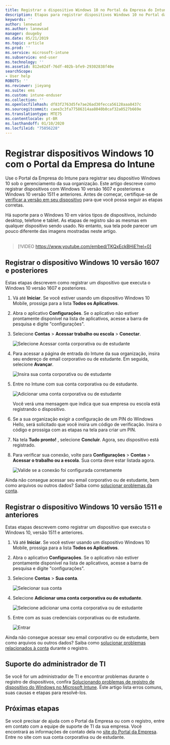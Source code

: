 ```yaml
---
title: Registrar o dispositivo Windows 10 no Portal da Empresa do Intune | Microsoft Docs
description: Etapas para registrar dispositivos Windows 10 no Portal da Empresa do Intune
keywords: ''
author: lenewsad
ms.author: lanewsad
manager: dougeby
ms.date: 05/21/2019
ms.topic: article
ms.prod: ''
ms.service: microsoft-intune
ms.subservice: end-user
ms.technology: ''
ms.assetid: 812e82df-76df-402b-bfe9-29302838f40e
searchScope:
- User help
ROBOTS: ''
ms.reviewer: jieyang
ms.suite: ems
ms.custom: intune-enduser
ms.collection: ''
ms.openlocfilehash: df83f2763d5fe7ae26ad30fecca56128aaa8437c
ms.sourcegitcommit: caee3c3fa77586314aa8040b0caf32a0527b669e
ms.translationtype: MTE75
ms.contentlocale: pt-BR
ms.lasthandoff: 01/10/2020
ms.locfileid: "75856228"
---
```

# <a name="enroll-windows-10-devices-with-intune-company-portal"></a>Registrar dispositivos Windows 10 com o Portal da Empresa do Intune

Use o Portal da Empresa do Intune para registrar seu dispositivo Windows 10 sob o gerenciamento da sua organização. Este artigo descreve como registrar dispositivos com Windows 10 versão 1607 e posteriores e Windows 10 versão 1511 e anteriores. Antes de começar, certifique-se de [verificar a versão em seu dispositivo](windows-enrollment-company-portal.md#find-windows-10-version-number) para que você possa seguir as etapas corretas.  

Há suporte para o Windows 10 em vários tipos de dispositivos, incluindo desktop, telefone e tablet. As etapas de registro são as mesmas em qualquer dispositivo sendo usado. No entanto, sua tela pode parecer um pouco diferente das imagens mostradas neste artigo.  
</br>
> [!VIDEO https://www.youtube.com/embed/TKQxEckBHiE?rel=0]

## <a name="enroll-windows-10-version-1607-and-later-device"></a>Registrar o dispositivo Windows 10 versão 1607 e posteriores 
Estas etapas descrevem como registrar um dispositivo que executa o Windows 10 versão 1607 e posteriores.  

1. Vá até **Iniciar**. Se você estiver usando um dispositivo Windows 10 Mobile, prossiga para a lista **Todos os Aplicativos**.

2. Abra o aplicativo **Configurações**. Se o aplicativo não estiver prontamente disponível na lista de aplicativos, acesse a barra de pesquisa e digite "configurações".

3. Selecione **Contas** > **Acessar trabalho ou escola** > **Conectar**.  


    ![Selecione Acessar conta corporativa ou de estudante](./media/w10-enroll-rs1-connect-to-work-or-school.png)  

4. Para acessar a página de entrada do Intune da sua organização, insira seu endereço de email corporativo ou de estudante. Em seguida, selecione **Avançar**.  


   ![Insira sua conta corporativa ou de estudante](./media/w10-enroll-rs1-set-up-work-or-school-account.png)  

5. Entre no Intune com sua conta corporativa ou de estudante.  


    ![Adicionar uma conta corporativa ou de estudante](./media/w10-enroll-rs1-enter-your-credentials.png)  

    Você verá uma mensagem que indica que sua empresa ou escola está registrando o dispositivo.

6. Se a sua organização exigir a configuração de um PIN do Windows Hello, será solicitado que você insira um código de verificação. Insira o código e prossiga com as etapas na tela para criar um PIN.  

7. Na tela **Tudo pronto!** , selecione **Concluir**. Agora, seu dispositivo está registrado.  

8. Para verificar sua conexão, volte para **Configurações** > **Contas** > **Acessar o trabalho ou a escola**.  Sua conta deve estar listada agora.  


    ![Valide se a conexão foi configurada corretamente](./media/w10-enroll-rs1-validate-successful-enrollment.png)  

Ainda não consegue acessar seu email corporativo ou de estudante, bem como arquivos ou outros dados? Saiba como [solucionar problemas da conta](troubleshoot-your-windows-10-device-windows.md#troubleshooting-steps-to-follow-if-you-see-access-work-or-school).  

## <a name="enroll-windows-10-version-1511-and-earlier-device"></a>Registrar o dispositivo Windows 10 versão 1511 e anteriores  
Estas etapas descrevem como registrar um dispositivo que executa o Windows 10, versão 1511 e anteriores.  

1. Vá até **Iniciar**. Se você estiver usando um dispositivo Windows 10 Mobile, prossiga para a lista **Todos os Aplicativos**.

2. Abra o aplicativo **Configurações**. Se o aplicativo não estiver prontamente disponível na lista de aplicativos, acesse a barra de pesquisa e digite "configurações".

3. Selecione **Contas** > **Sua conta**.  


    ![Selecionar sua conta](./media/W10-enroll-2-accounts-your-account.png)  

5. Selecione **Adicionar uma conta corporativa ou de estudante**.  


    ![Selecione adicionar uma conta corporativa ou de estudante](./media/w10-enroll-3-add-work-school-acct.png)  

6. Entre com as suas credenciais corporativas ou de estudante.  


    ![Entrar](./media/W10-enroll-4-sign-in.png)  

Ainda não consegue acessar seu email corporativo ou de estudante, bem como arquivos ou outros dados? Saiba como [solucionar problemas relacionados à conta](troubleshoot-your-windows-10-device-windows.md#troubleshooting-steps-to-follow-if-you-see-your-account) durante o registro.  

## <a name="it-administrator-support"></a>Suporte do administrador de TI   

Se você for um administrador de TI e encontrar problemas durante o registro de dispositivos, confira [Solucionando problemas de registro de dispositivo do Windows no Microsoft Intune](https://support.microsoft.com/help/4469913). Este artigo lista erros comuns, suas causas e etapas para resolvê-los. 

## <a name="next-steps"></a>Próximas etapas  
Se você precisar de ajuda com o Portal da Empresa ou com o registro, entre em contato com a equipe de suporte de TI da sua empresa. Você encontrará as informações de contato dela no [site do Portal da Empresa](https://go.microsoft.com/fwlink/?linkid=2010980). Entre no site com sua conta corporativa ou de estudante.  

 


